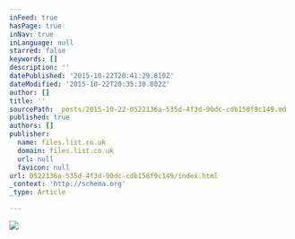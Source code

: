 ```yaml
---
inFeed: true
hasPage: true
inNav: true
inLanguage: null
starred: false
keywords: []
description: ''
datePublished: '2015-10-22T20:41:29.810Z'
dateModified: '2015-10-22T20:35:30.802Z'
author: []
title: ''
sourcePath: _posts/2015-10-22-0522136a-535d-4f3d-90dc-cdb158f9c149.md
published: true
authors: []
publisher:
  name: files.list.co.uk
  domain: files.list.co.uk
  url: null
  favicon: null
url: 0522136a-535d-4f3d-90dc-cdb158f9c149/index.html
_context: 'http://schema.org'
_type: Article

---
```

![](https://files.list.co.uk/sites/edinburghfestival/img/festivals/streetperformer22-LST051825.jpg)